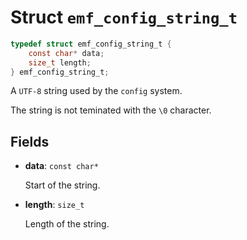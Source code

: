 # Struct `emf_config_string_t`

```c
typedef struct emf_config_string_t {
    const char* data;
    size_t length;
} emf_config_string_t;
```

A `UTF-8` string used by the `config` system.

The string is not teminated with the `\0` character.

## Fields

- **data**: `const char*`

    Start of the string.

- **length**: `size_t`

    Length of the string.